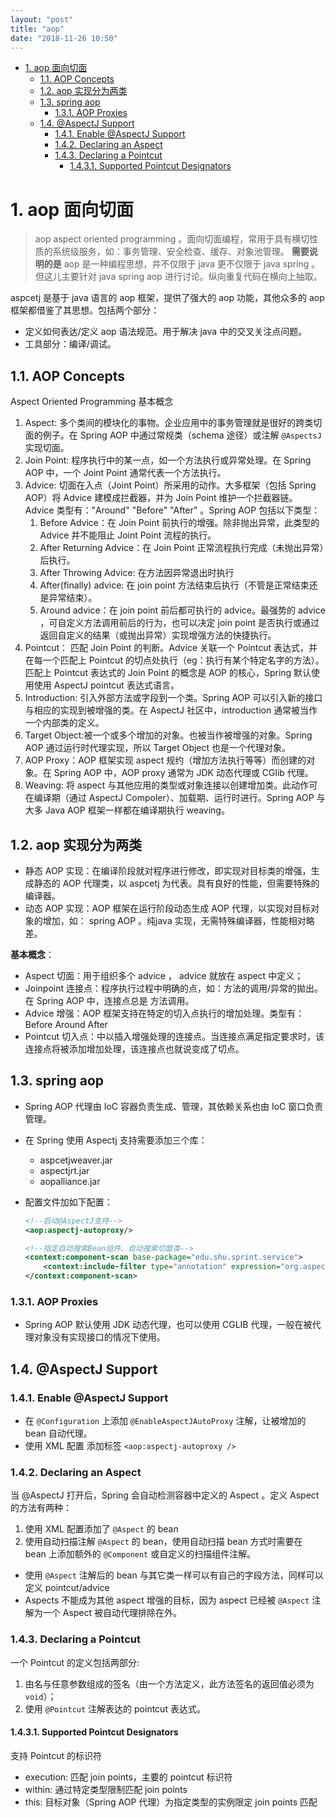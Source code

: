 ```yaml
---
layout: "post"
title: "aop"
date: "2018-11-26 10:50"
---
```

<!-- TOC -->

- [1. aop 面向切面](#1-aop-%e9%9d%a2%e5%90%91%e5%88%87%e9%9d%a2)
  - [1.1. AOP Concepts](#11-aop-concepts)
  - [1.2. aop 实现分为两类](#12-aop-%e5%ae%9e%e7%8e%b0%e5%88%86%e4%b8%ba%e4%b8%a4%e7%b1%bb)
  - [1.3. spring aop](#13-spring-aop)
    - [1.3.1. AOP Proxies](#131-aop-proxies)
  - [1.4. @AspectJ Support](#14-aspectj-support)
    - [1.4.1. Enable @AspectJ Support](#141-enable-aspectj-support)
    - [1.4.2. Declaring an Aspect](#142-declaring-an-aspect)
    - [1.4.3. Declaring a Pointcut](#143-declaring-a-pointcut)
      - [1.4.3.1. Supported Pointcut Designators](#1431-supported-pointcut-designators)

<!-- /TOC -->

# 1. aop 面向切面

> aop aspect oriented programming 。面向切面编程，常用于具有横切性质的系统级服务，如：事务管理、安全检查、缓存、对象池管理。
> **需要说明的是** aop 是一种编程思想，并不仅限于 java 更不仅限于 java spring 。但这儿主要针对 java spring aop 进行讨论。纵向重复代码在横向上抽取。

aspcetj 是基于 java 语言的 aop 框架，提供了强大的 aop 功能，其他众多的 aop 框架都借鉴了其思想。包括两个部分：

- 定义如何表达/定义 aop 语法规范。用于解决 java 中的交叉关注点问题。
- 工具部分：编译/调试。

## 1.1. AOP Concepts

Aspect Oriented Programming 基本概念

1. Aspect: 多个类间的模块化的事物。企业应用中的事务管理就是很好的跨类切面的例子。在 Spring AOP 中通过常规类（schema 途径）或注解 `@AspectsJ` 实现切面。
2. Join Point: 程序执行中的某一点，如一个方法执行或异常处理。在 Spring AOP 中，一个 Joint Point 通常代表一个方法执行。
3. Advice: 切面在入点（Joint Point）所采用的动作。大多框架（包括 Spring AOP）将 Advice 建模成拦截器，并为 Join Point 维护一个拦截器链。Advice 类型有："Around" "Before" "After" 。Spring AOP 包括以下类型：
   1. Before Advice：在 Join Point 前执行的增强。除非抛出异常，此类型的 Advice 并不能阻止 Joint Point 流程的执行。
   2. After Returning Advice：在 Join Point 正常流程执行完成（未抛出异常）后执行。
   3. After Throwing Advice: 在方法因异常退出时执行
   4. After(finally) advice: 在 join point 方法结束后执行（不管是正常结束还是异常结束）。
   5. Around advice：在 join point 前后都可执行的 advice。最强势的 advice ，可自定义方法调用前后的行为，也可以决定 join point 是否执行或通过返回自定义的结果（或抛出异常）实现增强方法的快捷执行。
4. Pointcut： 匹配 Join Point 的判断。Advice 关联一个 Pointcut 表达式，并在每一个匹配上 Pointcut 的切点处执行（eg：执行有某个特定名字的方法）。匹配上 Pointcut 表达式的 Join Point 的概念是 AOP 的核心，Spring 默认使用使用 AspectJ pointcut 表达式语言。
5. Introduction: 引入外部方法或字段到一个类。Spring AOP 可以引入新的接口与相应的实现到被增强的类。在 AspectJ 社区中，introduction 通常被当作一个内部类的定义。
6. Target Object:被一个或多个增加的对象。也被当作被增强的对象。Spring AOP 通过运行时代理实现，所以 Target Object 也是一个代理对象。
7. AOP Proxy：AOP 框架实现 aspect 规约（增加方法执行等等）而创建的对象。在 Spring AOP 中，AOP proxy 通常为 JDK 动态代理或 CGlib 代理。
8. Weaving: 将 aspect 与其他应用的类型或对象连接以创建增加类。此动作可在编译期（通过 AspectJ Compoler）、加载期、运行时进行。Spring AOP 与大多 Java AOP 框架一样都在编译期执行 weaving。

## 1.2. aop 实现分为两类

- 静态 AOP 实现：在编译阶段就对程序进行修改，即实现对目标类的增强，生成静态的 AOP 代理类，以 aspcetj 为代表。具有良好的性能，但需要特殊的编译器。
- 动态 AOP 实现：AOP 框架在运行阶段动态生成 AOP 代理，以实现对目标对象的增加，如： spring AOP 。纯java 实现，无需特殊编译器，性能相对略差。

**基本概念**：

- Aspect 切面：用于组织多个 advice ， advice 就放在 aspect 中定义；
- Joinpoint 连接点：程序执行过程中明确的点，如：方法的调用/异常的拋出。 在 Spring AOP 中，连接点总是 方法调用。
- Advice 增强：AOP 框架支持在特定的切入点执行的增加处理。类型有：Before Around After
- Pointcut 切入点：中以插入增强处理的连接点。当连接点满足指定要求时，该连接点将被添加增加处理，该连接点也就说变成了切点。

## 1.3. spring aop

- Spring AOP 代理由 IoC 容器负责生成、管理，其依赖关系也由 IoC 窗口负责管理。
- 在 Spring 使用 Aspectj 支持需要添加三个库：
    - aspcetjweaver.jar
    - aspectjrt.jar
    - aopalliance.jar
- 配置文件加如下配置：

  ```xml
  <!--启动@AspectJ支持-->
  <aop:aspectj-autoproxy/>

  <!--指定自动搜索Bean组件、自动搜索切面类-->
  <context:component-scan base-package="edu.shu.sprint.service">
      <context:include-filter type="annotation" expression="org.aspectj.lang.annotation.Aspect"/>
  </context:component-scan>
  ```

### 1.3.1. AOP Proxies

- Spring AOP 默认使用 JDK 动态代理，也可以使用 CGLIB 代理，一般在被代理对象没有实现接口的情况下使用。

## 1.4. @AspectJ Support

### 1.4.1. Enable @AspectJ Support

- 在 `@Configuration` 上添加 `@EnableAspectJAutoProxy` 注解，让被增加的 bean 自动代理。
- 使用 XML 配置 添加标签 `<aop:aspectj-autoproxy />`

### 1.4.2. Declaring an Aspect

当 @AspectJ 打开后，Spring 会自动检测容器中定义的 Aspect 。定义 Aspect 的方法有两种：

1. 使用 XML 配置添加了 `@Aspect` 的 bean
2. 使用自动扫描注解 `@Aspect` 的 bean，使用自动扫描 bean 方式时需要在 bean 上添加额外的 `@Component` 或自定义的扫描组件注解。

- 使用 `@Aspect` 注解后的 bean 与其它类一样可以有自己的字段方法，同样可以定义 pointcut/advice
- Aspects 不能成为其他 aspect 增强的目标，因为 aspect 已经被 `@Aspect` 注解为一个 Aspect 被自动代理排除在外。

### 1.4.3. Declaring a Pointcut

一个 Pointcut 的定义包括两部分:

1. 由名与任意参数组成的签名（由一个方法定义，此方法签名的返回值必须为 `void`）；
2. 使用 `@Pointcut` 注解表达的 pointcut 表达式。

#### 1.4.3.1. Supported Pointcut Designators

支持 Pointcut 的标识符

- execution: 匹配 join points，主要的 pointcut 标识符
- within: 通过特定类型限制匹配 join points
- this: 目标对象（Spring AOP 代理）为指定类型的实例限定 join points 匹配
  